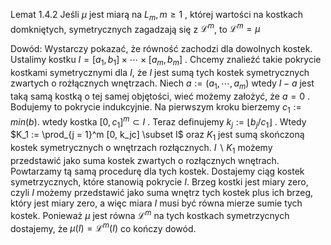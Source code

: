 Lemat 1.4.2
Jeśli $\mu$ jest miarą na $L_m, m \geq 1$ , której wartości na kostkach domkniętych, symetrycznych zagadzają się z $\mathcal{L}^m$, to $\mathcal{L}^m = \mu$

Dowód:
Wystarczy pokazać, że równość zachodzi dla dowolnych kostek. Ustalimy kostku $I = [a_1, b_1] \times \cdots \times [a_m, b_m]$  . Chcemy znalieżć takie pokrycie kostkami symetrycznymi dla $I$, że $I$ jest sumą tych kostek symetrycznych zwartych o rożłącznych wnętrzach. Niech $a := (a_1, \cdots, a_m)$ wtedy $I-a$ jest taką samą kostką o tej samej objętości, wieć możemy założyć, że $a = 0$ . Bodujemy to pokrycie indukcyjnie. Na pierwszym kroku bierzemy $c_1 := min(b)$. wtedy kostka $[0, c_1]^m \subset I$ .
Teraz definujemy $k_j := \lfloor b_j/c_1 \rfloor$ . Wtedy $K_1 := \prod_{j = 1}^m [0, k_jc] \subset I$   oraz $K_1$ jest sumą skończoną kostek symetrycznych o wnętrzach rozłącznych. $I \backslash K_1$ możemy przedstawić jako suma kostek zwartych o rozłącznych wnętrach. Powtarzamy tą samą procedurę dla tych kostek. Dostajemy ciąg kostek symetrzycznych, które stanowią pokrycie $I$. Brzeg kostki jest miary zero, czyli $I$ możemy przedstawić jako suma wnętrz tych  kostek plus ich brzeg, który jest miary zero, a więc miara $I$ musi być równa mierze sumie tych kostek. Ponieważ $\mu$ jest równa $\mathcal{L}^m$ na tych kostkach symetrzycnych dostajemy, że $\mu(I) = \mathcal{L}^m(I)$ co kończy dowód. 
